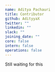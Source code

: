 ```yaml
---
name: Aditya Pachauri
title: Contributor
github: AdityyaX
twitter: ""
linkedin: ""
slack: ""
joining_date: ""
core: false
intern: false
operations: false
---
```


Still waiting for this
